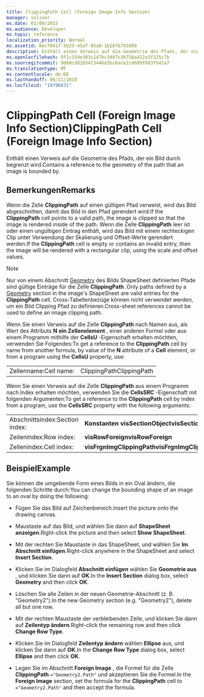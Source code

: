 ```yaml
---
title: ClippingPath Cell (Foreign Image Info Section)
manager: soliver
ms.date: 03/09/2015
ms.audience: Developer
ms.topic: reference
localization_priority: Normal
ms.assetid: 0ec70417-5b23-45af-95a0-1b26f6791699
description: Enthält einen Verweis auf die Geometrie des Pfads, der ein Bild durch begrenzt wird.
ms.openlocfilehash: 9f1c159e303c1d7bc3467c36756a422a3f325c7b
ms.sourcegitcommit: 9d60cd82b5413446e5bc8ace2cd689f683fb41a7
ms.translationtype: MT
ms.contentlocale: de-DE
ms.lasthandoff: 06/11/2018
ms.locfileid: "19796631"
---
```

# <a name="clippingpath-cell-foreign-image-info-section"></a><span data-ttu-id="5b66a-103">ClippingPath Cell (Foreign Image Info Section)</span><span class="sxs-lookup"><span data-stu-id="5b66a-103">ClippingPath Cell (Foreign Image Info Section)</span></span>

<span data-ttu-id="5b66a-104">Enthält einen Verweis auf die Geometrie des Pfads, der ein Bild durch begrenzt wird.</span><span class="sxs-lookup"><span data-stu-id="5b66a-104">Contains a reference to the geometry of the path that an image is bounded by.</span></span> 
  
## <a name="remarks"></a><span data-ttu-id="5b66a-105">Bemerkungen</span><span class="sxs-lookup"><span data-stu-id="5b66a-105">Remarks</span></span>

<span data-ttu-id="5b66a-106">Wenn die Zelle **ClippingPath** auf einen gültigen Pfad verweist, wird das Bild abgeschnitten, damit das Bild in den Pfad gerendert wird.</span><span class="sxs-lookup"><span data-stu-id="5b66a-106">If the **ClippingPath** cell points to a valid path, the image is clipped so that the image is rendered inside of the path.</span></span> <span data-ttu-id="5b66a-107">Wenn die Zelle **ClippingPath** leer ist oder einen ungültigen Eintrag enthält, wird das Bild mit einem rechteckigen Clip unter Verwendung der Skalierung und Offset-Werte gerendert werden.</span><span class="sxs-lookup"><span data-stu-id="5b66a-107">If the **ClippingPath** cell is empty or contains an invalid entry, then the image will be rendered with a rectangular clip, using the scale and offset values.</span></span> 
  
> [!NOTE]
> <span data-ttu-id="5b66a-108">Nur von einem Abschnitt [Geometry](geometry-section.md) des Bilds ShapeSheet definierten Pfade sind gültige Einträge für die Zelle **ClippingPath** .</span><span class="sxs-lookup"><span data-stu-id="5b66a-108">Only paths defined by a [Geometry](geometry-section.md) section in the image's ShapeSheet are valid entries for the **ClippingPath** cell.</span></span> <span data-ttu-id="5b66a-109">Cross-Tabellenbezüge können nicht verwendet werden, um ein Bild Clipping Pfad zu definieren.</span><span class="sxs-lookup"><span data-stu-id="5b66a-109">Cross-sheet references cannot be used to define an image clipping path.</span></span> 
  
<span data-ttu-id="5b66a-110">Wenn Sie einen Verweis auf die Zelle **ClippingPath** nach Namen aus, als Wert des Attributs **N** **ein Zellenelement** , einer anderen Formel oder aus einem Programm mithilfe der **CellsU** -Eigenschaft erhalten möchten, verwenden Sie Folgendes:</span><span class="sxs-lookup"><span data-stu-id="5b66a-110">To get a reference to the **ClippingPath** cell by name from another formula, by value of the **N** attribute of a **Cell** element, or from a program using the **CellsU** property, use:</span></span> 
  
|||
|:-----|:-----|
| <span data-ttu-id="5b66a-111">Zellenname:</span><span class="sxs-lookup"><span data-stu-id="5b66a-111">Cell name:</span></span>  <br/> | <span data-ttu-id="5b66a-112">ClippingPath</span><span class="sxs-lookup"><span data-stu-id="5b66a-112">ClippingPath</span></span>  <br/> |
   
<span data-ttu-id="5b66a-113">Wenn Sie einen Verweis auf die Zelle **ClippingPath** aus einem Programm nach Index erhalten möchten, verwenden Sie die **CellsSRC** -Eigenschaft mit folgenden Argumenten:</span><span class="sxs-lookup"><span data-stu-id="5b66a-113">To get a reference to the **ClippingPath** cell by index from a program, use the **CellsSRC** property with the following arguments:</span></span> 
  
|||
|:-----|:-----|
| <span data-ttu-id="5b66a-114">Abschnittsindex:</span><span class="sxs-lookup"><span data-stu-id="5b66a-114">Section index:</span></span>  <br/> |<span data-ttu-id="5b66a-115">**Konstanten visSectionObject**</span><span class="sxs-lookup"><span data-stu-id="5b66a-115">**visSectionObject**</span></span> <br/> |
| <span data-ttu-id="5b66a-116">Zeilenindex:</span><span class="sxs-lookup"><span data-stu-id="5b66a-116">Row index:</span></span>  <br/> |<span data-ttu-id="5b66a-117">**visRowForeign**</span><span class="sxs-lookup"><span data-stu-id="5b66a-117">**visRowForeign**</span></span> <br/> |
| <span data-ttu-id="5b66a-118">Zellenindex:</span><span class="sxs-lookup"><span data-stu-id="5b66a-118">Cell index:</span></span>  <br/> |<span data-ttu-id="5b66a-119">**visFrgnImgClippingPath**</span><span class="sxs-lookup"><span data-stu-id="5b66a-119">**visFrgnImgClippingPath**</span></span> <br/> |
   
## <a name="example"></a><span data-ttu-id="5b66a-120">Beispiel</span><span class="sxs-lookup"><span data-stu-id="5b66a-120">Example</span></span>

<span data-ttu-id="5b66a-121">Sie können die umgebende Form eines Bilds in ein Oval ändern, die folgenden Schritte durch:</span><span class="sxs-lookup"><span data-stu-id="5b66a-121">You can change the bounding shape of an image to an oval by doing the following:</span></span>
  
- <span data-ttu-id="5b66a-122">Fügen Sie das Bild auf Zeichenbereich.</span><span class="sxs-lookup"><span data-stu-id="5b66a-122">Insert the picture onto the drawing canvas.</span></span>
    
- <span data-ttu-id="5b66a-123">Maustaste auf das Bild, und wählen Sie dann auf **ShapeSheet anzeigen**.</span><span class="sxs-lookup"><span data-stu-id="5b66a-123">Right-click the picture and then select **Show ShapeSheet**.</span></span>
    
- <span data-ttu-id="5b66a-124">Mit der rechten Sie Maustaste in das ShapeSheet, und wählen Sie **Im Abschnitt einfügen**.</span><span class="sxs-lookup"><span data-stu-id="5b66a-124">Right-click anywhere in the ShapeSheet and select **Insert Section**.</span></span>
    
- <span data-ttu-id="5b66a-125">Klicken Sie im Dialogfeld **Abschnitt einfügen** wählen Sie **Geometrie aus** , und klicken Sie dann auf **OK**.</span><span class="sxs-lookup"><span data-stu-id="5b66a-125">In the **Insert Section** dialog box, select **Geometry** and then click **OK**.</span></span>
    
- <span data-ttu-id="5b66a-126">Löschen Sie alle Zeilen in der neuen Geometrie-Abschnitt (z. B. "Geometry2").</span><span class="sxs-lookup"><span data-stu-id="5b66a-126">In the new Geometry section (e.g. "Geometry2"), delete all but one row.</span></span>
    
- <span data-ttu-id="5b66a-127">Mit der rechten Maustaste der verbleibenden Zeile, und klicken Sie dann auf **Zeilentyp ändern**.</span><span class="sxs-lookup"><span data-stu-id="5b66a-127">Right-click the remaining row and then click **Change Row Type**.</span></span>
    
- <span data-ttu-id="5b66a-128">Klicken Sie im Dialogfeld **Zeilentyp ändern** wählen **Ellipse** aus, und klicken Sie dann auf **OK**.</span><span class="sxs-lookup"><span data-stu-id="5b66a-128">In the **Change Row Type** dialog box, select **Ellipse** and then click **OK**.</span></span>
    
- <span data-ttu-id="5b66a-129">Legen Sie im Abschnitt **Foreign Image** , die Formel für die Zelle **ClippingPath** `="Geometry2.Path"` und akzeptieren Sie die Formel.</span><span class="sxs-lookup"><span data-stu-id="5b66a-129">In the **Foreign Image** section, set the formula for the **ClippingPath** cell to  `="Geometry2.Path"` and then accept the formula.</span></span> 
    

